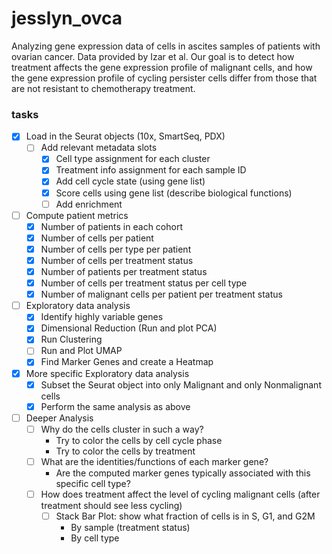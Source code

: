 # jesslyn_ovca
Analyzing gene expression data of cells in ascites samples of patients with ovarian cancer. Data provided by Izar et al.
Our goal is to detect how treatment affects the gene expression profile of malignant cells, and how the gene expression profile of 
cycling persister cells differ from those that are not resistant to chemotherapy treatment. 

### tasks
- [x] Load in the Seurat objects (10x, SmartSeq, PDX) 
  - [ ] Add relevant metadata slots 
    - [x] Cell type assignment for each cluster
    - [x] Treatment info assignment for each sample ID 
    - [x] Add cell cycle state (using gene list) 
    - [x] Score cells using gene list (describe biological functions)
    - [ ] Add enrichment
- [ ] Compute patient metrics 
  - [x] Number of patients in each cohort 
  - [x] Number of cells per patient 
  - [x] Number of cells per type per patient 
  - [x] Number of cells per treatment status 
  - [x] Number of patients per treatment status
  - [x] Number of cells per treatment status per cell type
  - [x] Number of malignant cells per patient per treatment status 
- [ ] Exploratory data analysis 
  - [x] Identify highly variable genes 
  - [x] Dimensional Reduction (Run and plot PCA) 
  - [x] Run Clustering 
  - [ ] Run and Plot UMAP 
  - [x] Find Marker Genes and create a Heatmap 
- [x] More specific Exploratory data analysis 
  - [x] Subset the Seurat object into only Malignant and only Nonmalignant cells 
  - [x] Perform the same analysis as above 
  
- [ ] Deeper Analysis 
  - [ ] Why do the cells cluster in such a way?
    - Try to color the cells by cell cycle phase 
    - Try to color the cells by treatment 
  - [ ] What are the identities/functions of each marker gene?
    - Are the computed marker genes typically associated with this specific cell type?
  - [ ] How does treatment affect the level of cycling malignant cells (after treatment should see less cycling)
    - [ ] Stack Bar Plot: show what fraction of cells is in S, G1, and G2M
      - By sample (treatment status) 
      - By cell type 


